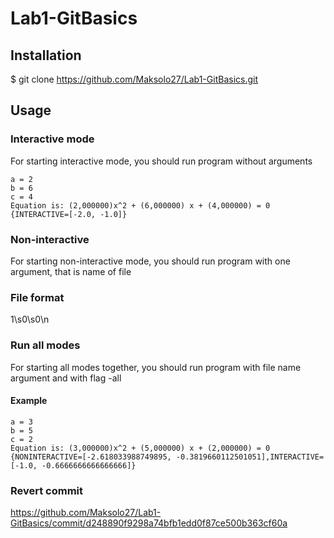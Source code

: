 # Lab1-GitBasics
## Installation

$ git clone https://github.com/Maksolo27/Lab1-GitBasics.git

## Usage

### Interactive mode

For starting interactive mode, you should run program without arguments
```
a = 2
b = 6
c = 4
Equation is: (2,000000)x^2 + (6,000000) x + (4,000000) = 0
{INTERACTIVE=[-2.0, -1.0]}
```

### Non-interactive

For starting non-interactive mode, you should run program with one argument, that is name of file

### File format

1\s0\s0\n

### Run all modes
For starting all modes together, you should run program with file name argument and with flag -all

#### Example
```
a = 3
b = 5
c = 2
Equation is: (3,000000)x^2 + (5,000000) x + (2,000000) = 0
{NONINTERACTIVE=[-2.618033988749895, -0.3819660112501051],INTERACTIVE=[-1.0, -0.6666666666666666]}
```

### Revert commit
https://github.com/Maksolo27/Lab1-GitBasics/commit/d248890f9298a74bfb1edd0f87ce500b363cf60a

